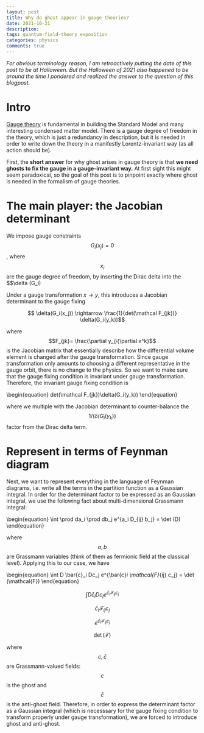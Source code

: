 ```yaml
---
layout: post
title: Why do ghost appear in gauge theories?
date: 2021-10-31
description: 
tags: quantum-field-theory exposition
categories: physics
comments: true
---
```


*For obvious terminology reason, I am retroactively putting the date of this post to be at Halloween. But the Halloween of 2021 also happened to be around the time I pondered and realized the answer to the question of this blogpost.*

# Intro

[Gauge theory](https://en.wikipedia.org/wiki/Gauge_theory) is fundamental in building the Standard Model and many interesting condensed matter model. There is a gauge degree of freedom in the theory, which is just a redundancy in description, but it is needed in order to write down the theory in a manifestly Lorentz-invariant way (as all action should be). 

First, the **short answer** for why ghost arises in gauge theory is that **we need ghosts to fix the gauge in a gauge-invariant way.** At first sight this might seem paradoxical, so the goal of this post is to pinpoint exactly where ghost is needed in the formalism of gauge theories. 

# The main player: the Jacobian determinant

We impose gauge constraints $$G_i(x_j)=0$$, where $$x_i$$ are the gauge degree of freedom, by inserting the Dirac delta into the $$\delta (G_i)


Under a gauge transformation $x\rightarrow y$, this introduces a Jacobian determinant to the gauge fixing

$$ \delta(G_i(x_j)) \rightarrow \frac{1}{det(\mathcal F_{jk})} \delta(G_i(y_k))$$ 

where $$F_{jk}= \frac{\partial y_j}{\partial x^k}$$ is the Jacobian matrix that essentially describe how the differential volume element is changed after the gauge transformation. Since gauge transformation only amounts to choosing a different representative in the gauge orbit, there is no change to the physics. So we want to make sure that the gauge fixing condition is invariant under gauge transformation. Therefore, the invariant gauge fixing condition is 

\begin{equation}
det(\mathcal F_{jk})\delta(G_i(y_k))
\end{equation}

where we multiple with the Jacobian determinant to counter-balance the $$1/(\delta(G_i(y_k))$$ factor from the Dirac delta term. 

# Represent in terms of Feynman diagram

Next, we want to represent everything in the language of Feynman diagrams, i.e. write all the terms in the partition function as a Gaussian integral. In order for the determinant factor to be expressed as an Gaussian integral, we use the following fact about multi-dimensional Grassmann integral: 

\begin{equation}
\int \prod da_i \prod db_j e^{a_i D_{ij} b_j} = \det (D)
\end{equation}

where $$a,b$$ are Grassmann variables (think of them as fermionic field at the classical level). Applying this to our case, we have 

\begin{equation}
\int D \bar{c}_i Dc_j e^{\bar{c}_i \mathcal{F}_{ij} c_j} = \det (\mathcal{F})
\end{equation}

$$
\int D \bar{c}_i Dc_j e^{\bar{c}_i \mathcal{F}_{ij} c_j}
$$


$$
\bar{c}_i \mathcal{F}_{ij} c_j
$$



$$
e^{\bar{c}_i \mathcal{F}_{ij} c_j}
$$


$$
\det (\mathcal{F})
$$

where $$c, \bar{c}$$ are Grassmann-valued fields: $$c$$ is the ghost and $$\bar{c}$$ is the anti-ghost field. Therefore, in order to express the determinant factor as a Gaussian integral (which is necesssary for the gauge fixing condition to transform properly under gauge transformation), we are forced to introduce ghost and anti-ghost. 
















